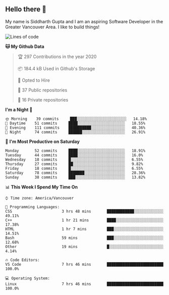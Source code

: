 ## Hello there :wave:

My name is Siddharth Gupta and I am an aspiring Software Developer in the Greater Vancouver Area. I like to build things!

<!-- ![gif](https://github.com/siddg97/siddg97/blob/master/dino.gif) -->

<!--START_SECTION:waka-->
![Lines of code](https://img.shields.io/badge/From%20Hello%20World%20I%27ve%20Written-11.9%20million%20Lines%20of%20code-blue)

**🐱 My Github Data** 

> 🏆 297 Contributions in the year 2020
 > 
> 📦 184.4 kB Used in Github's Storage 
 > 
> 💼 Opted to Hire
 > 
> 📜 37 Public repositories
 > 
> 🔑 16 Private repositories 

**I'm a Night 🦉** 

```text
🌞 Morning    39 commits     ███░░░░░░░░░░░░░░░░░░░░░░   14.18% 
🌆 Daytime    51 commits     ████░░░░░░░░░░░░░░░░░░░░░   18.55% 
🌃 Evening    111 commits    ██████████░░░░░░░░░░░░░░░   40.36% 
🌙 Night      74 commits     ██████░░░░░░░░░░░░░░░░░░░   26.91%

```
📅 **I'm Most Productive on Saturday** 

```text
Monday       52 commits     ████░░░░░░░░░░░░░░░░░░░░░   18.91% 
Tuesday      44 commits     ████░░░░░░░░░░░░░░░░░░░░░   16.0% 
Wednesday    18 commits     █░░░░░░░░░░░░░░░░░░░░░░░░   6.55% 
Thursday     27 commits     ██░░░░░░░░░░░░░░░░░░░░░░░   9.82% 
Friday       18 commits     █░░░░░░░░░░░░░░░░░░░░░░░░   6.55% 
Saturday     78 commits     ███████░░░░░░░░░░░░░░░░░░   28.36% 
Sunday       38 commits     ███░░░░░░░░░░░░░░░░░░░░░░   13.82%

```


📊 **This Week I Spend My Time On** 

```text
⌚︎ Time zone: America/Vancouver

💬 Programming Languages: 
CSS                      3 hrs 48 mins       ████████████░░░░░░░░░░░░░   49.11% 
C++                      1 hr 21 mins        ████░░░░░░░░░░░░░░░░░░░░░   17.38% 
HTML                     1 hr 7 mins         ███░░░░░░░░░░░░░░░░░░░░░░   14.51% 
Bash                     59 mins             ███░░░░░░░░░░░░░░░░░░░░░░   12.68% 
Other                    19 mins             █░░░░░░░░░░░░░░░░░░░░░░░░   4.14%

🔥 Code Editors: 
VS Code                  7 hrs 46 mins       █████████████████████████   100.0%

💻 Operating System: 
Linux                    7 hrs 46 mins       █████████████████████████   100.0%

```


<!--END_SECTION:waka-->



